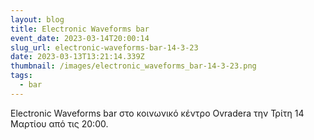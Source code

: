```yaml
---
layout: blog
title: Electronic Waveforms bar
event_date: 2023-03-14T20:00:14
slug_url: electronic-waveforms-bar-14-3-23
date: 2023-03-13T13:21:14.339Z
thumbnail: /images/electronic_waveforms_bar-14-3-23.png
tags:
  - bar
---
```

Electronic Waveforms bar στο κοινωνικό κέντρο Ovradera την Τρίτη 14 Μαρτίου από τις 20:00.